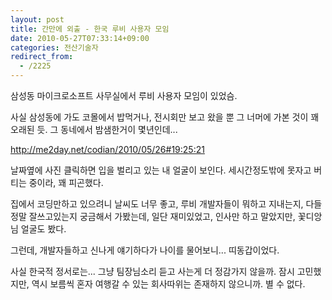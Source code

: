 ```yaml
---
layout: post
title: 간만에 외출 - 한국 루비 사용자 모임
date: 2010-05-27T07:33:14+09:00
categories: 전산기술자
redirect_from:
  - /2225
---
```


삼성동 마이크로소프트 사무실에서 루비 사용자 모임이 있었슴.

사실 삼성동에 가도 코몰에서 밥먹거나, 전시회만 보고 왔을 뿐 그 너머에 가본 것이 꽤 오래된 듯. 그 동네에서 밤샘한거이 몇년인데...

<a title="[http://me2day.net/codian/2010/05/26#19:25:21]로 이동합니다." href="http://me2day.net/codian/2010/05/26#19:25:21" target="_blank">http://me2day.net/codian/2010/05/26#19:25:21</a>

날짜옆에 사진 클릭하면 입을 벌리고 있는 내 얼굴이 보인다. 세시간정도밖에 못자고 버티는 중이라, 꽤 피곤했다.

집에서 코딩만하고 있으려니 날씨도 너무 좋고, 루비 개발자들이 뭐하고 지내는지, 다들 정말 잘쓰고있는지 궁금해서 가봤는데, 일단 재미있었고, 인사만 하고 말았지만, 꽃디앙님 얼굴도 봤다.

그런데, 개발자들하고 신나게 얘기하다가 나이를 물어보니... 띠동갑이었다.

사실 한국적 정서로는... 그냥 팀장님소리 듣고 사는게 더 정감가지 않을까. 잠시 고민했지만, 역시 보름씩 혼자 여행갈 수 있는 회사따위는 존재하지 않으니까. 별 수 없다.
